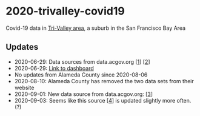 # 2020-trivalley-covid19

Covid-19 data in [Tri-Valley area](https://en.wikipedia.org/wiki/Tri-Valley), a suburb in the San Francisco Bay Area


## Updates
- 2020-06-29: Data sources from data.acgov.org [[1](https://data.acgov.org/datasets/AC-HCSA::alameda-county-cumulative-cases-by-place-and-zip)] [[2](https://data.acgov.org/datasets/AC-HCSA::alameda-county-covid-19-cases-and-rates-1)]
- 2020-06-29: [Link to dashboard](https://tszhim-tsui.github.io/2020-trivalley-covid19)
- No updates from Alameda County since 2020-08-06
- 2020-08-10: Alameda County has removed the two data sets from their website
- 2020-09-01: New data source from data.acgov.org: [[3](https://data.acgov.org/datasets/5d6bf4760af64db48b6d053e7569a47b/data?layer=3)]
- 2020-09-03: Seems like this source [[4](https://data.acgov.org/datasets/5d6bf4760af64db48b6d053e7569a47b_3/)] is updated slightly more often. (?)
